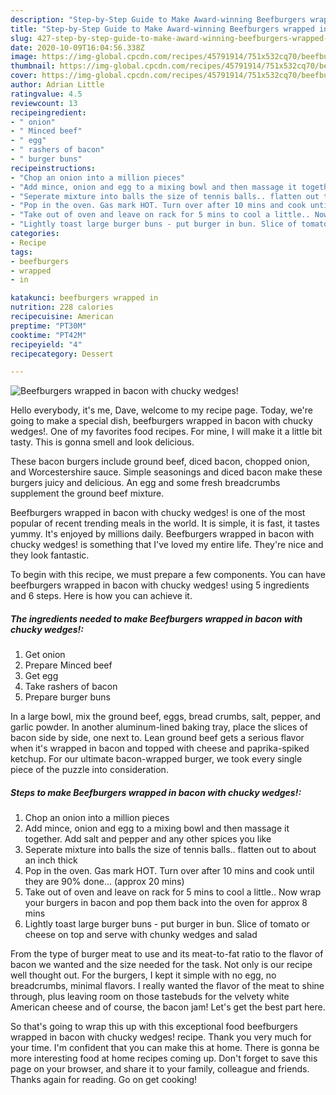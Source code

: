```yaml
---
description: "Step-by-Step Guide to Make Award-winning Beefburgers wrapped in bacon with chucky wedges!"
title: "Step-by-Step Guide to Make Award-winning Beefburgers wrapped in bacon with chucky wedges!"
slug: 427-step-by-step-guide-to-make-award-winning-beefburgers-wrapped-in-bacon-with-chucky-wedges
date: 2020-10-09T16:04:56.338Z
image: https://img-global.cpcdn.com/recipes/45791914/751x532cq70/beefburgers-wrapped-in-bacon-with-chucky-wedges-recipe-main-photo.jpg
thumbnail: https://img-global.cpcdn.com/recipes/45791914/751x532cq70/beefburgers-wrapped-in-bacon-with-chucky-wedges-recipe-main-photo.jpg
cover: https://img-global.cpcdn.com/recipes/45791914/751x532cq70/beefburgers-wrapped-in-bacon-with-chucky-wedges-recipe-main-photo.jpg
author: Adrian Little
ratingvalue: 4.5
reviewcount: 13
recipeingredient:
- " onion"
- " Minced beef"
- " egg"
- " rashers of bacon"
- " burger buns"
recipeinstructions:
- "Chop an onion into a million pieces"
- "Add mince, onion and egg to a mixing bowl and then massage it together. Add salt and pepper and any other spices you like"
- "Seperate mixture into balls the size of tennis balls.. flatten out to about an inch thick"
- "Pop in the oven. Gas mark HOT. Turn over after 10 mins and cook until they are 90% done... (approx 20 mins)"
- "Take out of oven and leave on rack for 5 mins to cool a little.. Now wrap your burgers in bacon and pop them back into the oven for approx 8 mins"
- "Lightly toast large burger buns - put burger in bun. Slice of tomato or cheese on top and serve with chunky wedges and salad"
categories:
- Recipe
tags:
- beefburgers
- wrapped
- in

katakunci: beefburgers wrapped in 
nutrition: 228 calories
recipecuisine: American
preptime: "PT30M"
cooktime: "PT42M"
recipeyield: "4"
recipecategory: Dessert

---
```



![Beefburgers wrapped in bacon with chucky wedges!](https://img-global.cpcdn.com/recipes/45791914/751x532cq70/beefburgers-wrapped-in-bacon-with-chucky-wedges-recipe-main-photo.jpg)

Hello everybody, it's me, Dave, welcome to my recipe page. Today, we're going to make a special dish, beefburgers wrapped in bacon with chucky wedges!. One of my favorites food recipes. For mine, I will make it a little bit tasty. This is gonna smell and look delicious.

These bacon burgers include ground beef, diced bacon, chopped onion, and Worcestershire sauce. Simple seasonings and diced bacon make these burgers juicy and delicious. An egg and some fresh breadcrumbs supplement the ground beef mixture.

Beefburgers wrapped in bacon with chucky wedges! is one of the most popular of recent trending meals in the world. It is simple, it is fast, it tastes yummy. It's enjoyed by millions daily. Beefburgers wrapped in bacon with chucky wedges! is something that I've loved my entire life. They're nice and they look fantastic.


To begin with this recipe, we must prepare a few components. You can have beefburgers wrapped in bacon with chucky wedges! using 5 ingredients and 6 steps. Here is how you can achieve it.

<!--inarticleads1-->

##### The ingredients needed to make Beefburgers wrapped in bacon with chucky wedges!:

1. Get  onion
1. Prepare  Minced beef
1. Get  egg
1. Take  rashers of bacon
1. Prepare  burger buns


In a large bowl, mix the ground beef, eggs, bread crumbs, salt, pepper, and garlic powder. In another aluminum-lined baking tray, place the slices of bacon side by side, one next to. Lean ground beef gets a serious flavor when it&#39;s wrapped in bacon and topped with cheese and paprika-spiked ketchup. For our ultimate bacon-wrapped burger, we took every single piece of the puzzle into consideration. 

<!--inarticleads2-->

##### Steps to make Beefburgers wrapped in bacon with chucky wedges!:

1. Chop an onion into a million pieces
1. Add mince, onion and egg to a mixing bowl and then massage it together. Add salt and pepper and any other spices you like
1. Seperate mixture into balls the size of tennis balls.. flatten out to about an inch thick
1. Pop in the oven. Gas mark HOT. Turn over after 10 mins and cook until they are 90% done... (approx 20 mins)
1. Take out of oven and leave on rack for 5 mins to cool a little.. Now wrap your burgers in bacon and pop them back into the oven for approx 8 mins
1. Lightly toast large burger buns - put burger in bun. Slice of tomato or cheese on top and serve with chunky wedges and salad


From the type of burger meat to use and its meat-to-fat ratio to the flavor of bacon we wanted and the size needed for the task. Not only is our recipe well thought out. For the burgers, I kept it simple with no egg, no breadcrumbs, minimal flavors. I really wanted the flavor of the meat to shine through, plus leaving room on those tastebuds for the velvety white American cheese and of course, the bacon jam! Let&#39;s get the best part here. 

So that's going to wrap this up with this exceptional food beefburgers wrapped in bacon with chucky wedges! recipe. Thank you very much for your time. I'm confident that you can make this at home. There is gonna be more interesting food at home recipes coming up. Don't forget to save this page on your browser, and share it to your family, colleague and friends. Thanks again for reading. Go on get cooking!
